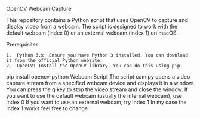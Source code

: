 OpenCV Webcam Capture

This repository contains a Python script that uses OpenCV to capture and display video from a webcam. The script is designed to work with the default webcam (index 0) or an external webcam (index 1) on macOS.

Prerequisites

	1.	Python 3.x: Ensure you have Python 3 installed. You can download it from the official Python website.
	2.	OpenCV: Install the OpenCV library. You can do this using pip:
 pip install opencv-python
 Webcam Script
 The script cam.py opens a video capture stream from a specified webcam device and displays it in a window. You can press the q key to stop the video stream and close the window.
 If you want to use the default webcam (usually the internal webcam), use index 0
 If you want to use an external webcam, try index 1
 In my case the index 1 works feel free to change
 
